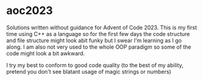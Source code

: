 # aoc2023
Solutions written without guidance for Advent of Code 2023. This is my first time using C++ as a language so for the first few days the code structure and file structure might look abit funky but I swear I'm learning as I go along. I am also not very used to the whole OOP paradigm so some of the code might look a bit awkward.

I try my best to conform to good code quality (to the best of my ability, pretend you don't see blatant usage of magic strings or numbers)
